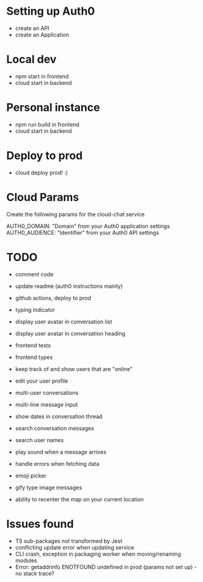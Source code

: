 # Setting up Auth0

- create an API
- create an Application

# Local dev

- npm start in frontend
- cloud start in backend

# Personal instance

- npm run build in frontend
- cloud start in backend

# Deploy to prod

- cloud deploy prod! :)

# Cloud Params

Create the following params for the cloud-chat service

AUTH0_DOMAIN: "Domain" from your Auth0 application settings
AUTH0_AUDIENCE: "Identifier" from your Auth0 API settings

# TODO

- comment code
- update readme (auth0 instructions mainly)
- github actions, deploy to prod

- typing indicator
- display user avatar in conversation list
- display user avatar in conversation heading

- frontend tests
- frontend types
- keep track of and show users that are "online"
- edit your user profile
- multi-user conversations
- multi-line message input
- show dates in conversation thread
- search conversation messages
- search user names
- play sound when a message arrives
- handle errors when fetching data
- emoji picker
- gify type image messages
- ability to recenter the map on your current location

# Issues found

- TS sub-packages not transformed by Jest
- conflicting update error when updating service
- CLI crash, exception in packaging worker when moving/renaming modules
- Error: getaddrinfo ENOTFOUND undefined in prod (params not set up) - no stack trace?
